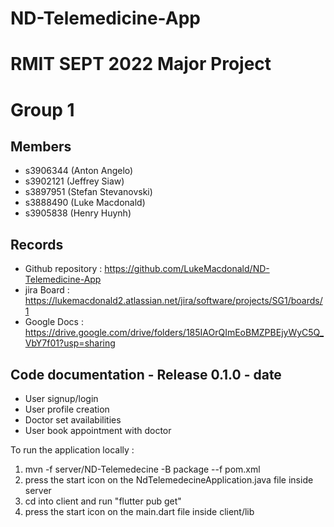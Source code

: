 
# ND-Telemedicine-App

# RMIT SEPT 2022 Major Project

# Group 1

## Members
* s3906344 (Anton Angelo)
* s3902121 (Jeffrey Siaw)
* s3897951 (Stefan Stevanovski)
* s3888490 (Luke Macdonald)
* s3905838 (Henry Huynh)

## Records

* Github repository : https://github.com/LukeMacdonald/ND-Telemedicine-App
* jira Board : https://lukemacdonald2.atlassian.net/jira/software/projects/SG1/boards/1
* Google Docs : https://drive.google.com/drive/folders/185IAOrQImEoBMZPBEjyWyC5Q_VbY7f01?usp=sharing

	
## Code documentation - Release 0.1.0 - date
* User signup/login
* User profile creation
* Doctor set availabilities
* User book appointment with doctor
  

To run the application locally : 
1) mvn -f server/ND-Telemedecine -B package --f pom.xml
2) press the start icon on the NdTelemedecineApplication.java file inside server
3) cd into client and run "flutter pub get"
4) press the start icon on the main.dart file inside client/lib


